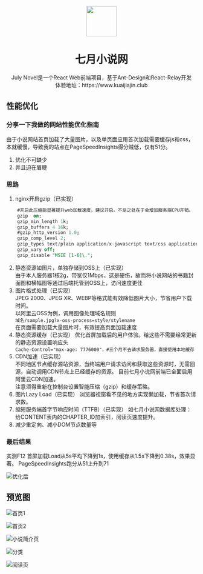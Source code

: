 <p align="center">
  <a href="https://www.kuaijiajin.club">
    <img width="80" src="https://www.kuaijiajin.club/favicon.ico">
  </a>
</p>

<h1 align="center">七月小说网</h1>

<div align="center">
July Novel是一个React Web前端项目，基于Ant-Design和React-Relay开发
</div>  
<div align="center">
体验地址：https://www.kuaijiajin.club
</div>  

## 性能优化

### 分享一下我做的网站性能优化指南
由于小说网站首页加载了大量图片，以及单页面应用首次加载需要缓存js和css，本就缓慢，导致我的站点在PageSpeedInsights得分贼低，仅有51分。  

1. 优化不可缺少  
2. 并且迫在眉睫  

### 思路
1. nginx开启gzip（已实现）
```sql
    #开启此压缩能显著提升web加载速度，建议开启。不足之处在于会增加服务端CPU开销。 
    gzip  on;
    gzip_min_length 1k;
    gzip_buffers 4 16k;
    #gzip_http_version 1.0;
    gzip_comp_level 2;
    gzip_types text/plain application/x-javascript text/css application/xml text/javascript application/x-httpd-php image/jpeg image/gif image/png application/javascript application/json;
    gzip_vary off;
    gzip_disable "MSIE [1-6]\.";
 ```
2. 静态资源如图片，单独存储到OSS上（已实现）  
由于本人服务器1核2g，带宽仅1Mbps，这是硬伤，故而将小说网站的书籍封面图和横幅图等通过后端托管到OSS上，访问速度更佳
3. 图片格式处理（已实现）  
JPEG 2000、JPEG XR、WEBP等格式能有效降低图片大小，节省用户下载时间。  
以阿里云OSS为例，调用图像处理域名规则  
`域名/sample.jpg?x-oss-process=style/stylename`  
在页面需要加载大量图片时，有效提高页面加载速度
4. 静态资源缓存（已实现）
优化首屏加载后的用户体验。给这些不需要经常更新的静态资源设置响应头  
`Cache-Control="max-age: 7776000"，#三个月不去请求服务器，直接使用本地缓存`
5. CDN加速（已实现）  
不同地区节点缓存源站资源，当终端用户请求访问和获取这些资源时，无需回源，自动调用CDN节点上已经缓存的资源。  目前七月小说网前端已全面启用阿里云CDN加速。  
注意须得重新在控制台设置智能压缩（gzip）和缓存策略。
6. 图片Lazy Load（已实现）
浏览器视窗看不见的地方实现懒加载，节省首次请求数。
7. 缩短服务端首字节响应时间（TTFB）（已实现）
如七月小说网数据库处理：给CONTENT表内的CHAPTER_ID加索引，阅读页速度提升。
8. 减少重定向、减小DOM节点数量等  

### 最后结果
实测F12  首屏加载Load从5s平均下降到1s，使用缓存从1.5s下降到0.38s，效果显著。
PageSpeedInsights跑分从51上升到71  

![优化后](https://img2018.cnblogs.com/blog/1054457/201902/1054457-20190221100839030-1899759839.jpg)


## 预览图

![首页1](https://oss.kuaijiajin.club/JulyNovel_ReadMe_1.jpg?x-oss-process=style/yasuo80)   

![首页2](https://oss.kuaijiajin.club/JulyNovel_ReadMe_2.jpg?x-oss-process=style/yasuo80)  

![小说简介页](https://oss.kuaijiajin.club/JulyNovel_ReadMe_3.jpg?x-oss-process=style/yasuo80)  

![分类](https://oss.kuaijiajin.club/JulyNovel_ReadMe_4.jpg?x-oss-process=style/yasuo80)  

![阅读页](https://oss.kuaijiajin.club/JulyNovel_ReadMe_5.jpg?x-oss-process=style/yasuo80)  